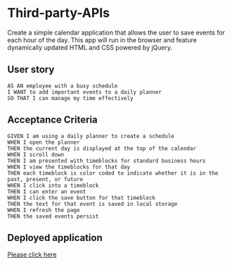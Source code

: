 # Third-party-APIs
Create a simple calendar application that allows the user to save events for each hour of the day. This app will run in the browser and feature dynamically updated HTML and CSS powered by jQuery.

## User story
```
AS AN employee with a busy schedule
I WANT to add important events to a daily planner
SO THAT I can manage my time effectively

```

## Acceptance Criteria
```
GIVEN I am using a daily planner to create a schedule
WHEN I open the planner
THEN the current day is displayed at the top of the calendar
WHEN I scroll down
THEN I am presented with timeblocks for standard business hours
WHEN I view the timeblocks for that day
THEN each timeblock is color coded to indicate whether it is in the past, present, or future
WHEN I click into a timeblock
THEN I can enter an event
WHEN I click the save button for that timeblock
THEN the text for that event is saved in local storage
WHEN I refresh the page
THEN the saved events persist

```



## Deployed application
[Please click here](https://abi-2021.github.io/Abirami-Third-party-APIs-DEC-19/)


